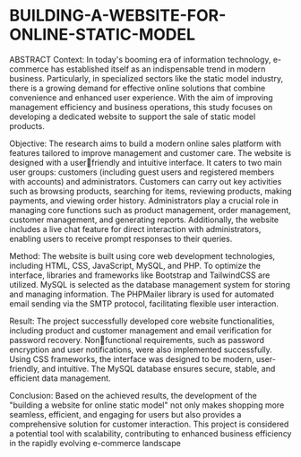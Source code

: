 # BUILDING-A-WEBSITE-FOR-ONLINE-STATIC-MODEL
ABSTRACT
Context: In today's booming era of information technology, e-commerce has 
established itself as an indispensable trend in modern business. Particularly, in specialized 
sectors like the static model industry, there is a growing demand for effective online 
solutions that combine convenience and enhanced user experience. With the aim of 
improving management efficiency and business operations, this study focuses on 
developing a dedicated website to support the sale of static model products.

Objective: The research aims to build a modern online sales platform with features 
tailored to improve management and customer care. The website is designed with a userfriendly and intuitive interface. It caters to two main user groups: customers (including 
guest users and registered members with accounts) and administrators. Customers can 
carry out key activities such as browsing products, searching for items, reviewing products, 
making payments, and viewing order history. Administrators play a crucial role in 
managing core functions such as product management, order management, customer 
management, and generating reports. Additionally, the website includes a live chat feature 
for direct interaction with administrators, enabling users to receive prompt responses to 
their queries.

Method: The website is built using core web development technologies, including 
HTML, CSS, JavaScript, MySQL, and PHP. To optimize the interface, libraries and 
frameworks like Bootstrap and TailwindCSS are utilized. MySQL is selected as the 
database management system for storing and managing information. The PHPMailer 
library is used for automated email sending via the SMTP protocol, facilitating flexible 
user interaction.

Result: The project successfully developed core website functionalities, including 
product and customer management and email verification for password recovery. Nonfunctional requirements, such as password encryption and user notifications, were also 
implemented successfully. Using CSS frameworks, the interface was designed to be 
modern, user-friendly, and intuitive. The MySQL database ensures secure, stable, and 
efficient data management.

Conclusion: Based on the achieved results, the development of the "building a website 
for online static model" not only makes shopping more seamless, efficient, and engaging 
for users but also provides a comprehensive solution for customer interaction. This project 
is considered a potential tool with scalability, contributing to enhanced business efficiency 
in the rapidly evolving e-commerce landscape 
